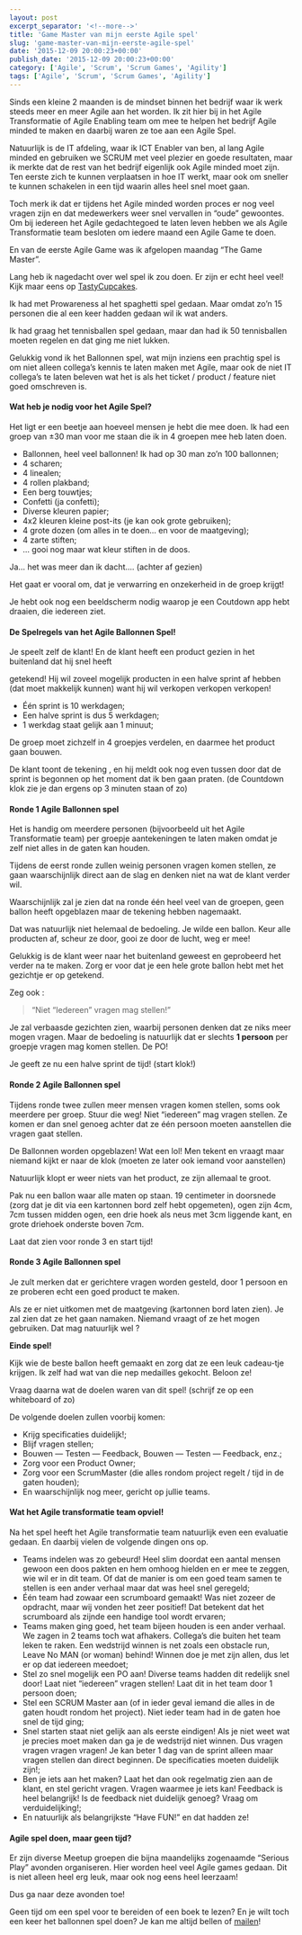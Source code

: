 ```yaml
---
layout: post
excerpt_separator: '<!--more-->'
title: 'Game Master van mijn eerste Agile spel'
slug: 'game-master-van-mijn-eerste-agile-spel'
date: '2015-12-09 20:00:23+00:00'
publish_date: '2015-12-09 20:00:23+00:00'
category: ['Agile', 'Scrum', 'Scrum Games', 'Agility']
tags: ['Agile', 'Scrum', 'Scrum Games', 'Agility']
---
```

Sinds een kleine 2 maanden is de mindset binnen het bedrijf waar ik werk
steeds meer en meer Agile aan het worden. Ik zit hier bij in het Agile
Transformatie of Agile Enabling team om mee te helpen het bedrijf Agile minded
te maken en daarbij waren ze toe aan een Agile Spel.
<!--more-->
Natuurlijk is de IT afdeling, waar ik ICT Enabler van ben, al lang Agile
minded en gebruiken we SCRUM met veel plezier en goede resultaten, maar ik
merkte dat de rest van het bedrijf eigenlijk ook Agile minded moet zijn. Ten
eerste zich te kunnen verplaatsen in hoe IT werkt, maar ook om sneller te
kunnen schakelen in een tijd waarin alles heel snel moet gaan.

Toch merk ik dat er tijdens het Agile minded worden proces er nog veel vragen
zijn en dat medewerkers weer snel vervallen in “oude” gewoontes. Om bij
iedereen het Agile gedachtegoed te laten leven hebben we als Agile
Transformatie team besloten om iedere maand een Agile Game te doen.

En van de eerste Agile Game was ik afgelopen maandag “The Game Master”.  
  
Lang heb ik nagedacht over wel spel ik zou doen. Er zijn er echt heel veel!
Kijk maar eens op [TastyCupcakes](http://tastycupcakes.org/category/agile/).

Ik had met Prowareness al het spaghetti spel gedaan. Maar omdat zo’n 15
personen die al een keer hadden gedaan wil ik wat anders.

Ik had graag het tennisballen spel gedaan, maar dan had ik 50 tennisballen
moeten regelen en dat ging me niet lukken.

Gelukkig vond ik het Ballonnen spel, wat mijn inziens een prachtig spel is om
niet alleen collega’s kennis te laten maken met Agile, maar ook de niet IT
collega’s te laten beleven wat het is als het ticket / product / feature niet
goed omschreven is.

#### Wat heb je nodig voor het Agile Spel?

Het ligt er een beetje aan hoeveel mensen je hebt die mee doen. Ik had een
groep van ±30 man voor me staan die ik in 4 groepen mee heb laten doen.

  * Ballonnen, heel veel ballonnen! Ik had op 30 man zo’n 100 ballonnen;
  * 4 scharen;
  * 4 linealen;
  * 4 rollen plakband;
  * Een berg touwtjes;
  * Confetti (ja confetti);
  * Diverse kleuren papier;
  * 4x2 kleuren kleine post-its (je kan ook grote gebruiken);
  * 4 grote dozen (om alles in te doen… en voor de maatgeving);
  * 4 zarte stiften;
  * … gooi nog maar wat kleur stiften in de doos.

Ja… het was meer dan ik dacht…. (achter af gezien)

Het gaat er vooral om, dat je verwarring en onzekerheid in de groep krijgt!

Je hebt ook nog een beeldscherm nodig waarop je een Coutdown app hebt draaien,
die iedereen ziet.

#### De Spelregels van het Agile Ballonnen Spel!

Je speelt zelf de klant! En de klant heeft een product gezien in het
buitenland dat hij snel heeft

getekend! Hij wil zoveel mogelijk producten in een halve sprint af hebben (dat
moet makkelijk kunnen) want hij wil verkopen verkopen verkopen!

  * Één sprint is 10 werkdagen;
  * Een halve sprint is dus 5 werkdagen;
  * 1 werkdag staat gelijk aan 1 minuut;

De groep moet zichzelf in 4 groepjes verdelen, en daarmee het product gaan
bouwen.  
  
De klant toont de tekening , en hij meldt ook nog even tussen door dat de
sprint is begonnen op het moment dat ik ben gaan praten. (de Countdown klok
zie je dan ergens op 3 minuten staan of zo)

#### Ronde 1 Agile Ballonnen spel

Het is handig om meerdere personen (bijvoorbeeld uit het Agile Transformatie
team) per groepje aantekeningen te laten maken omdat je zelf niet alles in de
gaten kan houden.

Tijdens de eerst ronde zullen weinig personen vragen komen stellen, ze gaan
waarschijnlijk direct aan de slag en denken niet na wat de klant verder wil.

Waarschijnlijk zal je zien dat na ronde één heel veel van de groepen, geen
ballon heeft opgeblazen maar de tekening hebben nagemaakt.

Dat was natuurlijk niet helemaal de bedoeling. Je wilde een ballon. Keur alle
producten af, scheur ze door, gooi ze door de lucht, weg er mee!

Gelukkig is de klant weer naar het buitenland geweest en geprobeerd het verder
na te maken. Zorg er voor dat je een hele grote ballon hebt met het gezichtje
er op getekend.

Zeg ook :

> “Niet “Iedereen” vragen mag stellen!”

Je zal verbaasde gezichten zien, waarbij personen denken dat ze niks meer
mogen vragen. Maar de bedoeling is natuurlijk dat er slechts **1 persoon** per
groepje vragen mag komen stellen. De PO!

Je geeft ze nu een halve sprint de tijd! (start klok!)

#### Ronde 2 Agile Ballonnen spel

Tijdens ronde twee zullen meer mensen vragen komen stellen, soms ook meerdere
per groep. Stuur die weg! Niet “iedereen” mag vragen stellen. Ze komen er dan
snel genoeg achter dat ze één persoon moeten aanstellen die vragen gaat
stellen.

De Ballonnen worden opgeblazen! Wat een lol! Men tekent en vraagt maar niemand
kijkt er naar de klok (moeten ze later ook iemand voor aanstellen)

Natuurlijk klopt er weer niets van het product, ze zijn allemaal te groot.

Pak nu een ballon waar alle maten op staan. 19 centimeter in doorsnede (zorg
dat je dit via een kartonnen bord zelf hebt opgemeten), ogen zijn 4cm, 7cm
tussen midden ogen, een drie hoek als neus met 3cm liggende kant, en grote
driehoek onderste boven 7cm.

Laat dat zien voor ronde 3 en start tijd!

#### Ronde 3 Agile Ballonnen spel

Je zult merken dat er gerichtere vragen worden gesteld, door 1 persoon en ze
proberen echt een goed product te maken.

Als ze er niet uitkomen met de maatgeving (kartonnen bord laten zien). Je zal
zien dat ze het gaan namaken. Niemand vraagt of ze het mogen gebruiken. Dat
mag natuurlijk wel ?

 **Einde spel!**

Kijk wie de beste ballon heeft gemaakt en zorg dat ze een leuk cadeau-tje
krijgen. Ik zelf had wat van die nep medailles gekocht. Beloon ze!

Vraag daarna wat de doelen waren van dit spel! (schrijf ze op een whiteboard
of zo)

De volgende doelen zullen voorbij komen:

  * Krijg specificaties duidelijk!;
  * Blijf vragen stellen;
  * Bouwen — Testen — Feedback, Bouwen — Testen — Feedback, enz.;
  * Zorg voor een Product Owner;
  * Zorg voor een ScrumMaster (die alles rondom project regelt / tijd in de gaten houden);
  * En waarschijnlijk nog meer, gericht op jullie teams.

#### Wat het Agile transformatie team opviel!

Na het spel heeft het Agile transformatie team natuurlijk even een evaluatie
gedaan. En daarbij vielen de volgende dingen ons op.

  * Teams indelen was zo gebeurd! Heel slim doordat een aantal mensen gewoon een doos pakten en hem omhoog hielden en er mee te zeggen, wie wil er in dit team. Of dat de manier is om een goed team samen te stellen is een ander verhaal maar dat was heel snel geregeld;
  * Één team had zowaar een scrumboard gemaakt! Was niet zozeer de opdracht, maar wij vonden het zeer positief! Dat betekent dat het scrumboard als zijnde een handige tool wordt ervaren;
  * Teams maken ging goed, het team bijeen houden is een ander verhaal. We zagen in 2 teams toch wat afhakers. Collega’s die buiten het team leken te raken. Een wedstrijd winnen is net zoals een obstacle run, Leave No MAN (or woman) behind! Winnen doe je met zijn allen, dus let er op dat iedereen meedoet;
  * Stel zo snel mogelijk een PO aan! Diverse teams hadden dit redelijk snel door! Laat niet “iedereen” vragen stellen! Laat dit in het team door 1 persoon doen;
  * Stel een SCRUM Master aan (of in ieder geval iemand die alles in de gaten houdt rondom het project). Niet ieder team had in de gaten hoe snel de tijd ging;
  * Snel starten staat niet gelijk aan als eerste eindigen! Als je niet weet wat je precies moet maken dan ga je de wedstrijd niet winnen. Dus vragen vragen vragen vragen! Je kan beter 1 dag van de sprint alleen maar vragen stellen dan direct beginnen. De specificaties moeten duidelijk zijn!;
  * Ben je iets aan het maken? Laat het dan ook regelmatig zien aan de klant, en stel gericht vragen. Vragen waarmee je iets kan! Feedback is heel belangrijk! Is de feedback niet duidelijk genoeg? Vraag om verduidelijking!;
  * En natuurlijk als belangrijkste “Have FUN!” en dat hadden ze!

#### Agile spel doen, maar geen tijd?

Er zijn diverse Meetup groepen die bijna maandelijks zogenaamde “Serious Play”
avonden organiseren. Hier worden heel veel Agile games gedaan. Dit is niet
alleen heel erg leuk, maar ook nog eens heel leerzaam!

Dus ga naar deze avonden toe!

Geen tijd om een spel voor te bereiden of een boek te lezen? En je wilt toch
een keer het ballonnen spel doen? Je kan me altijd bellen of
[mailen](mailto:theo@vandersluijs.nl)!

